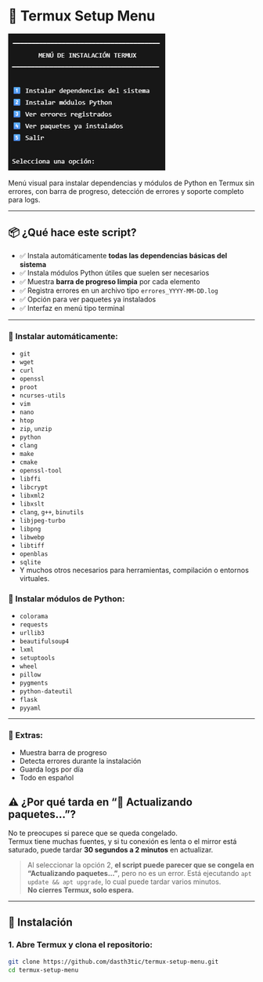 # 🧰 Termux Setup Menu

![Captura del menú en Termux](omg.png)

Menú visual para instalar dependencias y módulos de Python en Termux sin errores, con barra de progreso, detección de errores y soporte completo para logs.

---

## 📦 ¿Qué hace este script?

- ✅ Instala automáticamente **todas las dependencias básicas del sistema**
- ✅ Instala módulos Python útiles que suelen ser necesarios
- ✅ Muestra **barra de progreso limpia** por cada elemento
- ✅ Registra errores en un archivo tipo `errores_YYYY-MM-DD.log`
- ✅ Opción para ver paquetes ya instalados
- ✅ Interfaz en menú tipo terminal

---

### 🧱 Instalar automáticamente:

- `git`
- `wget`
- `curl`
- `openssl`
- `proot`
- `ncurses-utils`
- `vim`
- `nano`
- `htop`
- `zip`, `unzip`
- `python`
- `clang`
- `make`
- `cmake`
- `openssl-tool`
- `libffi`
- `libcrypt`
- `libxml2`
- `libxslt`
- `clang`, `g++`, `binutils`
- `libjpeg-turbo`
- `libpng`
- `libwebp`
- `libtiff`
- `openblas`
- `sqlite`
- Y muchos otros necesarios para herramientas, compilación o entornos virtuales.

### 🐍 Instalar módulos de Python:

- `colorama`
- `requests`
- `urllib3`
- `beautifulsoup4`
- `lxml`
- `setuptools`
- `wheel`
- `pillow`
- `pygments`
- `python-dateutil`
- `flask`
- `pyyaml`

---

### 🧾 Extras:

- Muestra barra de progreso
- Detecta errores durante la instalación
- Guarda logs por día
- Todo en español



## ⚠️ ¿Por qué tarda en “🔁 Actualizando paquetes…”?

No te preocupes si parece que se queda congelado.  
Termux tiene muchas fuentes, y si tu conexión es lenta o el mirror está saturado, puede tardar **30 segundos a 2 minutos** en actualizar.
> Al seleccionar la opción 2, **el script puede parecer que se congela en “Actualizando paquetes...”**, pero no es un error. 
> Está ejecutando `apt update && apt upgrade`, lo cual puede tardar varios minutos.  
> **No cierres Termux, solo espera.**

---

## 🔧 Instalación

### 1. Abre Termux y clona el repositorio:

```bash
git clone https://github.com/dasth3tic/termux-setup-menu.git
cd termux-setup-menu
